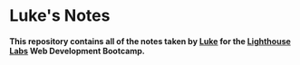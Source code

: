 # Luke's Notes

#### This repository contains all of the notes taken by [Luke](https://github.com/loloffs) for the [Lighthouse Labs](https://www.lighthouselabs.ca/)  Web Development Bootcamp.

